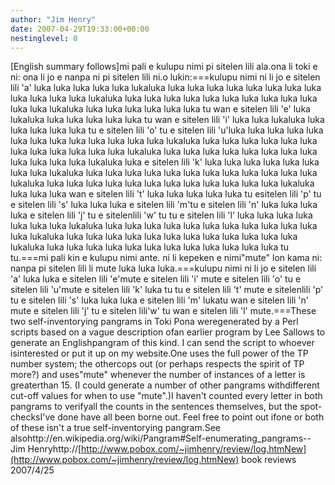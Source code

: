 ```yaml
---
author: "Jim Henry"
date: 2007-04-29T19:33:00+00:00
nestinglevel: 0
---
```

\[English summary follows\]mi pali e kulupu nimi pi sitelen lili ala.ona li toki e ni: ona li jo e nanpa ni pi sitelen lili ni.o lukin:===kulupu nimi ni li jo e sitelen lili 'a' luka luka luka luka luka lukaluka luka luka luka luka luka luka luka luka luka luka luka luka lukaluka luka luka luka luka luka luka luka luka luka luka luka luka lukaluka luka luka luka luka luka luka tu wan e sitelen lili 'e' luka lukaluka luka luka luka luka luka tu wan e sitelen lili 'i' luka luka lukaluka luka luka luka luka luka tu e sitelen lili 'o' tu e sitelen lili 'u'luka luka luka luka luka luka luka luka luka luka luka luka luka lukaluka luka luka luka luka luka luka luka luka luka luka luka luka lukaluka luka luka luka luka luka luka luka luka luka luka luka luka lukaluka luka e sitelen lili 'k' luka luka luka luka luka luka luka luka lukaluka luka luka luka luka luka luka luka luka luka luka luka luka lukaluka luka luka luka luka luka luka luka luka luka luka luka luka lukaluka luka luka luka wan e sitelen lili 't' luka luka luka luka luka tu esitelen lili 'p' tu e sitelen lili 's' luka luka luka e sitelen lili 'm'tu e sitelen lili 'n' luka luka luka luka e sitelen lili 'j' tu e sitelenlili 'w' tu tu e sitelen lili 'l' luka luka luka luka luka luka luka lukaluka luka luka luka luka luka luka luka luka luka luka luka luka lukaluka luka luka luka luka luka luka luka luka luka luka luka luka lukaluka luka luka luka luka luka luka luka luka luka luka luka luka tu tu.===mi pali kin e kulupu nimi ante. ni li kepeken e nimi"mute" lon kama ni: nanpa pi sitelen lili li mute luka luka luka.===kulupu nimi ni li jo e sitelen lili 'a' luka luka e sitelen lili 'e'mute e sitelen lili 'i' mute e sitelen lili 'o' tu e sitelen lili 'u'mute e sitelen lili 'k' luka tu tu e sitelen lili 't' mute e sitelenlili 'p' tu e sitelen lili 's' luka luka luka e sitelen lili 'm' lukatu wan e sitelen lili 'n' mute e sitelen lili 'j' tu e sitelen lili'w' tu wan e sitelen lili 'l' mute.===These two self-inventorying pangrams in Toki Pona weregenerated by a Perl scripts based on a vague description ofan earlier program by Lee Sallows to generate an Englishpangram of this kind. I can send the script to whoever isinterested or put it up on my website.One uses the full power of the TP number system; the othercops out (or perhaps respects the spirit of TP more?) and uses"mute" whenever the number of instances of a letter is greaterthan 15. (I could generate a number of other pangrams withdifferent cut-off values for when to use "mute".)I haven't counted every letter in both pangrams to verifyall the counts in the sentences themselves, but the spot-checksI've done have all been borne out. Feel free to point out ifone or both of these isn't a true self-inventorying pangram.See alsohttp://en.wikipedia.org/wiki/Pangram#Self-enumerating\_pangrams--
Jim Henryhttp://[http://www.pobox.com/~jimhenry/review/log.htmNew](http://www.pobox.com/~jimhenry/review/log.htmNew) book reviews 2007/4/25